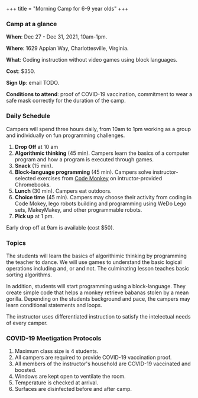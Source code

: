 +++
title = "Morning Camp for 6-9 year olds"
+++

### Camp at a glance

**When**: Dec 27 - Dec 31, 2021, 10am-1pm.

**Where**: 1629 Appian Way, Charlottesville, Virginia.

**What**: Coding instruction without video games using block languages.

**Cost**: $350.

**Sign Up**: email TODO.

**Conditions to attend**: proof of COVID-19 vaccination, commitment to wear a safe mask correctly for the duration of the camp.

### Daily Schedule

Campers will spend three hours daily, from 10am to 1pm working as a group and individually on fun programming challenges.

1. **Drop Off** at 10 am
1. **Algorithmic thinking** (45 min).  Campers learn the basics of a computer program and how a program is executed through games.
1. **Snack** (15 min).
1. **Block-language programming** (45 min). Campers solve instructor-selected exercises from [Code Monkey](https://www.codemonkey.com/) on intructor-provided Chromebooks.
1. **Lunch** (30 min). Campers eat outdoors.
1. **Choice time** (45 min). Campers may choose their activity from coding in Code Mokey, lego robots building and programming using WeDo Lego sets, MakeyMakey, and other programmable robots.
1. **Pick up** at 1 pm.

Early drop off at 9am is available (cost $50).
 
### Topics

The students will learn the basics of algorithimic thinking by programming the teacher to dance. We will use games to understand the basic logical operations including and, or and not. The culminating lesson teaches basic sorting algorithms.

In addition, students will start programming using a block-language. They create simple code that helps a monkey retrieve babanas stolen by a mean gorilla. Depending on the students background and pace, the campers may learn conditional statements and loops.

The instructor uses differentiated instruction to satisfy the intelectual needs of every camper.

### COVID-19 Meetigation Protocols

1. Maximum class size is 4 students.
1. All campers are required to provide COVID-19 vaccination proof.
1. All members of the instructor's household are COVID-19 vaccinated and boosted.
1. Windows are kept open to ventilate the room.
1. Temperature is checked at arrival.
1. Surfaces are disinfected before and after camp.


